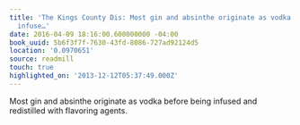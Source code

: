 ```yaml
---
title: 'The Kings County Dis: Most gin and absinthe originate as vodka before being
  infuse…'
date: 2016-04-09 18:16:00.600000000 -04:00
book_uuid: 5b6f3f7f-7630-43fd-8086-727ad92124d5
location: '0.0970651'
source: readmill
touch: true
highlighted_on: '2013-12-12T05:37:49.000Z'
---
```


Most gin and absinthe originate as vodka before being infused and redistilled with flavoring agents.